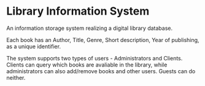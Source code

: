 # Library Information System
An information storage system realizing a digital library database.

Each book has an Author, Title, Genre, Short description, Year of publishing, as a unique identifier.

The system supports two types of users - Administrators and Clients.
Clients can query which books are avaliable in the library, while administrators can also add/remove books and other users. Guests can do neither.
